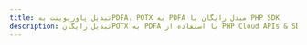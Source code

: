 ---title: تبدیل پاورپوینت بهPDFA، POTX به PDFA مبدل رایگان یا PHP SDKdescription: تبدیل رایگانPOTX به PDFA با استفاده از PHP Cloud APIs & SDK. همچنین اسناد Microsoft PowerPoint را در Cloud ایجاد، ویرایش و رندر کنید.---